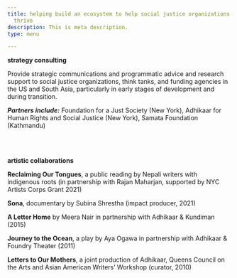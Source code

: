 ```yaml
---
title: helping build an ecosystem to help social justice organizations and initiatives
  thrive
description: This is meta description.
type: menu

---
```

**strategy consulting**

Provide strategic communications and programmatic advice and research support to social justice organizations, think tanks, and funding agencies in the US and South Asia, particularly in early stages of development and during transition.

**_Partners include:_** Foundation for a Just Society (New York), Adhikaar for Human Rights and Social Justice (New York), Samata Foundation (Kathmandu)

<br><br>

**artistic collaborations**

**Reclaiming Our Tongues**, a public reading by Nepali writers with indigenous roots (in partnership with Rajan Maharjan, supported by NYC Artists Corps Grant 2021)

**Sona**, documentary by Subina Shrestha (impact producer, 2021)

**A Letter Home** by Meera Nair in partnership with Adhikaar & Kundiman (2015)

**Journey to the Ocean**, a play by Aya Ogawa in partnership with Adhikaar & Foundry Theater (2011)

**Letters to Our Mothers**, a joint production of Adhikaar, Queens Council on the Arts and Asian American Writers’ Workshop (curator, 2010)